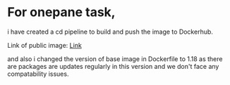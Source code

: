 # For onepane task, 

i have created a cd pipeline to build and push the image to Dockerhub.

Link of public image: [Link](https://hub.docker.com/repository/docker/taniaduggal60/onepane/general)

and also i changed the version of base image in Dockerfile to 1.18 as there are packages are updates regularly in this version and we don't face any compatability issues.

